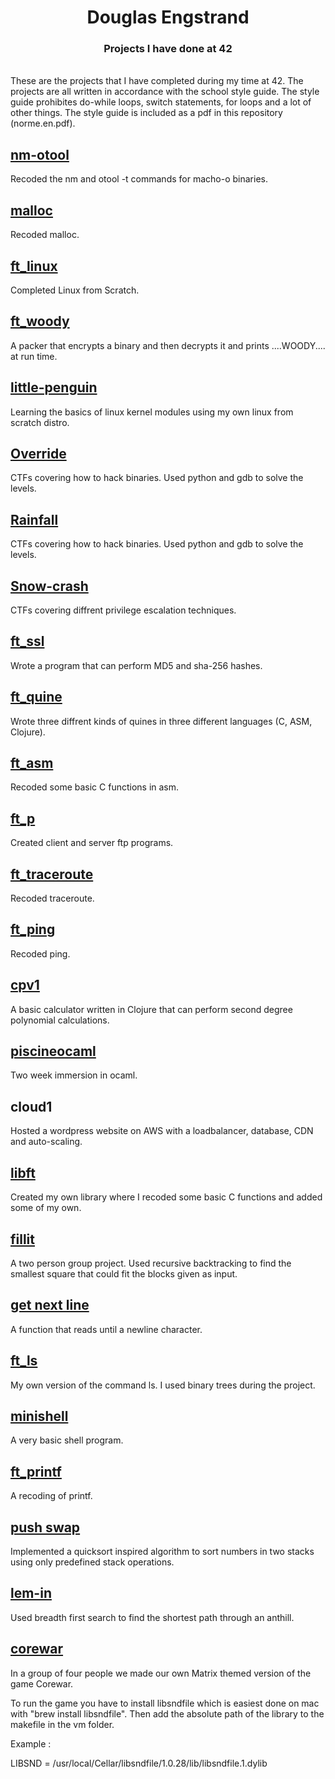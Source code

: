 <h1 align="center">Douglas Engstrand</h1>
<h3 align="center">Projects I have done at 42</h3>

</br>
These are the projects that I have completed during my time at 42.
The projects are all written in accordance with the school style guide.
The style guide prohibites do-while loops, switch statements,
for loops and a lot of other things. The style guide is included as a pdf
in this repository (norme.en.pdf).

## [nm-otool](https://github.com/doueng/nm-otool)
Recoded the nm and otool -t commands for macho-o binaries.
## [malloc](https://github.com/doueng/malloc)
Recoded malloc.
## [ft_linux](http://www.linuxfromscratch.org/lfs/view/stable)
Completed Linux from Scratch.
## [ft_woody](https://github.com/doueng/ft_woody)
A packer that encrypts a binary and then decrypts it and
prints ....WOODY.... at run time.
## [little-penguin](https://github.com/doueng/little-penguin)
Learning the basics of linux kernel modules using my own linux from scratch distro.
## [Override](https://github.com/doueng/override)
CTFs covering how to hack binaries. Used python and gdb to solve the levels.
## [Rainfall](https://github.com/doueng/rainfall)
CTFs covering how to hack binaries. Used python and gdb to solve the levels.
## [Snow-crash](https://github.com/doueng/snow-crash)
CTFs covering diffrent privilege escalation techniques.
## [ft_ssl](https://github.com/doueng/ft_ssl)
Wrote a program that can perform MD5 and sha-256 hashes.
## [ft_quine](https://github.com/doueng/ft_quine)
Wrote three diffrent kinds of quines in three different languages (C, ASM, Clojure).
## [ft_asm](https://github.com/doueng/ft_asm)
Recoded some basic C functions in asm.
## [ft_p](https://github.com/doueng/ft_p)
Created client and server ftp programs.
## [ft_traceroute](https://github.com/doueng/ft_traceroute)
Recoded traceroute.
## [ft_ping](https://github.com/doueng/ft_ping)
Recoded ping.
## [cpv1](https://github.com/doueng/cpv1)
A basic calculator written in Clojure that can perform second degree polynomial calculations.
## [piscineocaml](https://github.com/doueng/piscineocaml)
Two week immersion in ocaml.
## cloud1
Hosted a wordpress website on AWS with a loadbalancer, database, CDN and auto-scaling.
## [libft](https://github.com/doueng/libft)
Created my own library where I recoded some basic C functions and
added some of my own.
## [fillit](https://github.com/doueng/fillit)
A two person group project. Used recursive backtracking to find
the smallest square that could fit the blocks given as input.
## [get next line](https://github.com/doueng/get-next-line)
A function that reads until a newline character.
## [ft_ls](https://github.com/doueng/ft_ls)
My own version of the command ls. I used binary trees during the project.
## [minishell](https://github.com/doueng/minishell)
A very basic shell program.
## [ft_printf](https://github.com/doueng/printf)
A recoding of printf.
## [push swap](https://github.com/doueng/push_swap)
Implemented a quicksort inspired algorithm to sort numbers in two stacks
using only predefined stack operations.
## [lem-in](https://github.com/doueng/lem_in)
Used breadth first search to find the shortest path through an anthill.
## [corewar](https://github.com/doueng/corewar)
In a group of four people we made our own Matrix themed version of the game Corewar.

To run the game you have to install libsndfile which is easiest done on mac with "brew install libsndfile".
Then add the absolute path of the library to the makefile in the vm folder.

Example :

LIBSND = /usr/local/Cellar/libsndfile/1.0.28/lib/libsndfile.1.dylib

